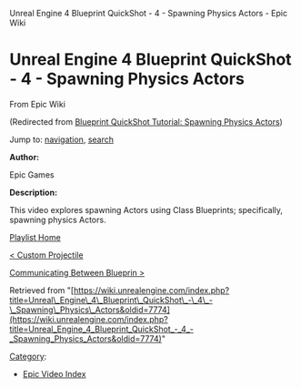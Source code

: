 Unreal Engine 4 Blueprint QuickShot - 4 - Spawning Physics Actors - Epic Wiki              

Unreal Engine 4 Blueprint QuickShot - 4 - Spawning Physics Actors
=================================================================

From Epic Wiki

(Redirected from [Blueprint QuickShot Tutorial: Spawning Physics Actors](/index.php?title=Blueprint_QuickShot_Tutorial:_Spawning_Physics_Actors&redirect=no "Blueprint QuickShot Tutorial: Spawning Physics Actors"))

Jump to: [navigation](#mw-navigation), [search](#p-search)

  

**Author:**

Epic Games

**Description:**

This video explores spawning Actors using Class Blueprints; specifically, spawning physics Actors.

[Playlist Home](/Category:Epic_Video_Playlists "Category:Epic Video Playlists")

[< Custom Projectile](/Unreal_Engine_4_Blueprint_QuickShot_-_3_-_Custom_Projectile "Unreal Engine 4 Blueprint QuickShot - 3 - Custom Projectile")

[Communicating Between Blueprin >](/Unreal_Engine_4_Blueprint_QuickShot_-_5_-_Communicating_Between_Blueprints "Unreal Engine 4 Blueprint QuickShot - 5 - Communicating Between Blueprints")

Retrieved from "[https://wiki.unrealengine.com/index.php?title=Unreal\_Engine\_4\_Blueprint\_QuickShot\_-\_4\_-\_Spawning\_Physics\_Actors&oldid=7774](https://wiki.unrealengine.com/index.php?title=Unreal_Engine_4_Blueprint_QuickShot_-_4_-_Spawning_Physics_Actors&oldid=7774)"

[Category](/Special:Categories "Special:Categories"):

*   [Epic Video Index](/index.php?title=Category:Epic_Video_Index&action=edit&redlink=1 "Category:Epic Video Index (page does not exist)")